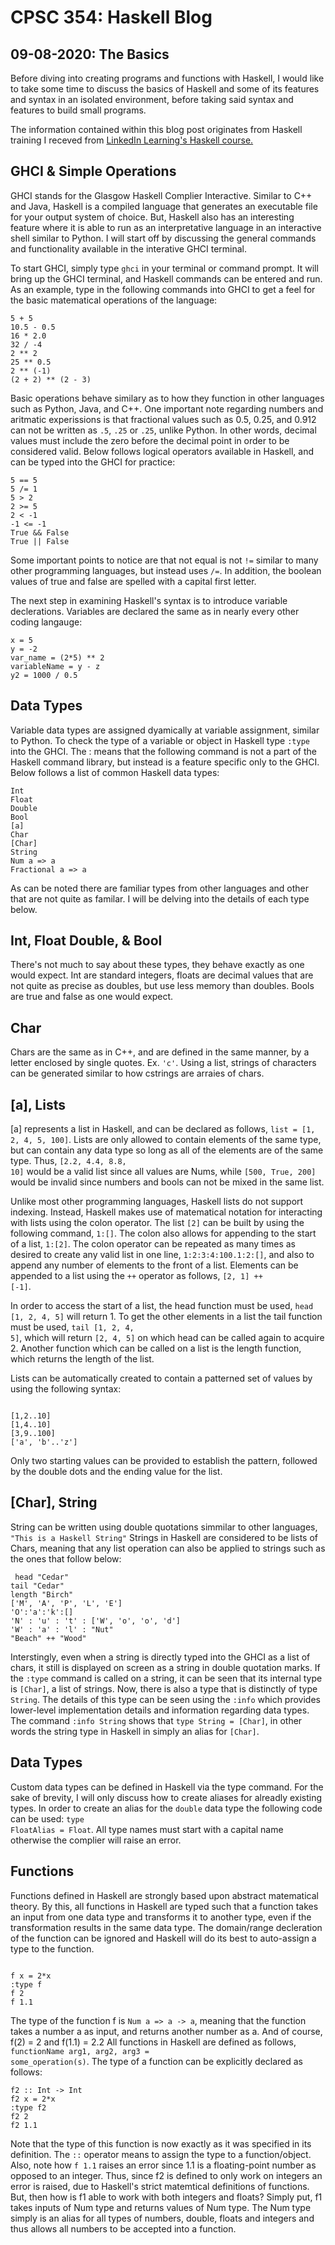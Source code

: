 # CPSC 354: Haskell Blog  

## 09-08-2020: The Basics 

Before diving into creating programs and functions with Haskell, I would like to take some time to discuss the basics of Haskell and some of its features and syntax in an isolated environment, before taking said syntax and features to build small programs.  


The information contained within this blog post originates from Haskell training I receved from <a href="https://www.linkedin.com/learning/learning-haskell-programming/the-course-overview?resume=false&u=2195556">LinkedIn Learning's Haskell course.</a>

## GHCI & Simple Operations

GHCI stands for the Glasgow Haskell Complier Interactive. Similar to C++ and Java, Haskell is a compiled language that generates an executable file for your output system of choice. But, Haskell also has an interesting feature where it is able to run as an interpretative language in an interactive shell similar to Python. I will start off by discussing the general commands and functionality available in the interative GHCI terminal.  

To start GHCI, simply type <code>ghci</code> in your terminal or command prompt. It will bring up the GHCI terminal, and Haskell commands can be entered and run. As an example, type in the following commands into GHCI to get a feel for the basic matematical operations of the language: 
<pre><code>5 + 5
10.5 - 0.5 
16 * 2.0
32 / -4
2 ** 2 
25 ** 0.5
2 ** (-1)
(2 + 2) ** (2 - 3)</code></pre>
Basic operations behave similary as to how they function in other languages such as Python, Java, and C++. One important note regarding numbers and aritmatic experissions is that fractional values such as 0.5, 0.25, and 0.912 can not be written as <code>.5</code>, <code>.25</code> or <code>.25</code>, unlike Python. In other words, decimal values must include the zero before the decimal point in order to be considered valid. Below follows logical operators available in Haskell, and can be typed into the GHCI for practice:  

<pre><code>5 == 5 
5 /= 1
5 > 2
2 >= 5
2 < -1 
-1 <= -1
True && False 
True || False 
</code></pre>  
  
 Some important points to notice are that not equal is not <code>!=</code> similar to many other programming languages, but instead uses <code>/=</code>. In addition, the boolean values of true and false are spelled with a capital first letter.  
  
 The next step in examining Haskell's syntax is to introduce variable declerations. Variables are declared the same as in nearly every other coding langauge: 
<pre><code>x = 5
y = -2 
var_name = (2*5) ** 2
variableName = y - z
y2 = 1000 / 0.5
</code></pre>  
 
 ## Data Types  
 
 Variable data types are assigned dyamically at variable assignment, similar to Python. To check the type of a variable or object in Haskell type <code>:type</code> into the GHCI. The : means that the following command is not a part of the Haskell command library, but instead is a feature specific only to the GHCI. Below follows a list of common Haskell data types: 
 <pre><code>Int
Float
Double
Bool
[a]
Char
[Char]
String
Num a => a
Fractional a => a
</pre></code>
 
 As can be noted there are familiar types from other languages and other that are not quite as familar. I will be delving into the details of each type below. 
 
 ## Int, Float Double, & Bool  
 There's not much to say about these types, they behave exactly as one would expect. Int are standard integers, floats are decimal values that are not quite as precise as doubles, but use less memory than doubles. Bools are true and false as one would expect.  
 
 ## Char
 Chars are the same as in C++, and are defined in the same manner, by a letter enclosed by single quotes. Ex. <code>'c'</code>. Using a list, strings of characters can be generated similar to how cstrings are arraies of chars.
 
 ## [a], Lists  
[a] represents a list in Haskell, and can be declared as follows, <code>list = [1, 2, 4, 5, 100]</code>. Lists are only allowed to contain elements of the same type, but can contain any data type so long as all of the elements are of the same type. Thus, <code>[2.2, 4.4, 8.8, 10]</code> would be a valid list since all values are Nums, while <code>[500, True, 200]</code> would be invalid since numbers and bools can not be mixed in the same list.  

Unlike most other programming languages, Haskell lists do not support indexing. Instead, Haskell makes use of matematical notation for interacting with lists using the colon operator. The list <code>[2]</code> can be built by using the following command, <code>1:[]</code>. The colon also allows for appending to the start of a list, <code>1:[2]</code>. The colon operator can be repeated as many times as desired to create any valid list in one line, <code>1:2:3:4:100.1:2:[]</code>, and also to append any number of elements to the front of a list. Elements can be appended to a list using the <code>++</code> operator as follows, <code>[2, 1] ++ [-1]</code>.

In order to access the start of a list, the head function must be used, <code>head [1, 2, 4, 5]</code> will return 1. To get the other elements in a list the tail function must be used, <code>tail [1, 2, 4, 5]</code>, which will return <code>[2, 4, 5]</code> on which head can be called again to acquire 2. Another function which can be called on a list is the length function, which returns the length of the list.

Lists can be automatically created to contain a patterned set of values by using the following syntax: 
<pre><code>
[1,2..10]
[1,4..10]
[3,9..100]
['a', 'b'..'z']
</code></pre>
Only two starting values can be provided to establish the pattern, followed by the double dots and the ending value for the list.

## [Char], String
String can be written using double quotations simmilar to other languages, <code>"This is a Haskell String"</code>
Strings in Haskell are considered to be lists of Chars, meaning that any list operation can also be applied to strings such as the ones that follow below: 
<pre><code> head "Cedar"
tail "Cedar"
length "Birch"
['M', 'A', 'P', 'L', 'E']
'O':'a':'k':[]
'N' : 'u' : 't' : ['W', 'o', 'o', 'd']
'W' : 'a' : 'l' : "Nut"
"Beach" ++ "Wood"
</pre></code>  
Interstingly, even when a string is directly typed into the GHCI as a list of chars, it still is displayed on screen as a string in double quotation marks. If the <code>:type</code> command is called on a string, it can be seen that its internal type is <code>[Char]</code>, a list of strings. Now, there is also a type that is distinctly of type <code>String</code>. The details of this type can be seen using the <code>:info</code> which provides lower-level implementation details and information regarding data types. The command <code>:info String</code> shows that <code>type String = [Char]</code>, in other words the string type in Haskell in simply an alias for <code>[Char]</code>. 

## Data Types

Custom data types can be defined in Haskell via the type command. For the sake of brevity, I will only discuss how to create aliases for alreadly existing types. In order to create an alias for the <code>double</code> data type the following code can be used: <code>type FloatAlias = Float</code>. All type names must start with a capital name otherwise the complier will raise an error.  

## Functions  

Functions defined in Haskell are strongly based upon abstract matematical theory. By this, all functions in Haskell are typed such that a function takes an input from one data type and transforms it to another type, even if the transformation results in the same data type. The domain/range decleration of the function can be ignored and Haskell will do its best to auto-assign a type to the function. 
<pre><code>
f x = 2*x
:type f 
f 2
f 1.1
</code></pre>
The type of the function f is <code>Num a => a -> a</code>, meaning that the function takes a number a as input, and returns another number as a.  And of course, f(2) = 2 and f(1.1) = 2.2 All functions in Haskell are defined as follows, <code>functionName arg1, arg2, arg3 = some_operation(s)</code>. The type of a function can be explicitly declared as follows: 
<pre><code>f2 :: Int -> Int
f2 x = 2*x
:type f2
f2 2
f2 1.1
</code></pre>
Note that the type of this function is now exactly as it was specified in its definition. The <code>::</code> operator means to assign the type to a function/object. Also, note how <code>f 1.1</code> raises an error since 1.1 is a floating-point number as opposed to an integer. Thus, since f2 is defined to only work on integers an error is raised, due to Haskell's strict matemtical definitions of functions. But, then how is f1 able to work with both integers and floats? Simply put, f1 takes inputs of Num type and returns values of Num type. The Num type simply is an alias for all types of numbers, double, floats and integers and thus allows all numbers to be accepted into a function.  
